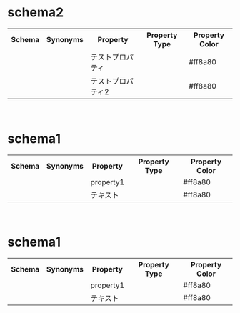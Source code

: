 <h1>schema2</h1>
<table>
  <tr>
    <th>Schema</th>
    <th>Synonyms</th>
    <th>Property</th>
    <th>Property Type</th>
    <th>Property Color</th>
  </tr>
  
  <tr>
    <td></td>
    <td></td>
    <td>テストプロパティ</td>
    <td></td>
    <td>#ff8a80</td>
  </tr>
  
  <tr>
    <td></td>
    <td></td>
    <td>テストプロパティ2</td>
    <td></td>
    <td>#ff8a80</td>
  </tr>
  
</table>
<br>
<h1>schema1</h1>
<table>
  <tr>
    <th>Schema</th>
    <th>Synonyms</th>
    <th>Property</th>
    <th>Property Type</th>
    <th>Property Color</th>
  </tr>
  
  <tr>
    <td></td>
    <td></td>
    <td>property1</td>
    <td></td>
    <td>#ff8a80</td>
  </tr>
  
  <tr>
    <td></td>
    <td></td>
    <td>テキスト</td>
    <td></td>
    <td>#ff8a80</td>
  </tr>
  
</table>
<br>
<h1>schema1</h1>
<table>
  <tr>
    <th>Schema</th>
    <th>Synonyms</th>
    <th>Property</th>
    <th>Property Type</th>
    <th>Property Color</th>
  </tr>
  
  <tr>
    <td></td>
    <td></td>
    <td>property1</td>
    <td></td>
    <td>#ff8a80</td>
  </tr>
  
  <tr>
    <td></td>
    <td></td>
    <td>テキスト</td>
    <td></td>
    <td>#ff8a80</td>
  </tr>
  
</table>
